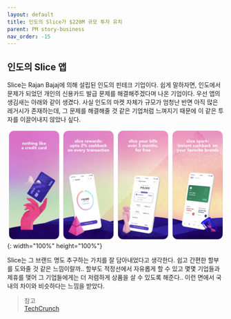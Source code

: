 ```yaml
---
layout: default
title: 인도의 Slice가 $220M 규모 투자 유치
parent: PM story-business
nav_order: -15
---
```



## 인도의 Slice 앱
Slice는 Rajan Bajaj에 의해 설립된 인도의 핀테크 기업이다. 쉽게 말하자면, 인도에서 문제가 되었던 개인의 신용카드 발급 문제를 해결해주겠다며 나온 기업이다. 우선 앱의 생김새는 아래와 같이 생겼다. 사실 인도의 마켓 자체가 규모가 엄청난 반면 아직 많은 레거시가 존재하는데, 그 문제를 해결해줄 것 같은 기업처럼 느껴지기 때문에 이 같은 투자를 이끌어내지 않았나 싶다. 

![Slice 앱의 앱스토어 이미지 스크린샷](../../assets/images/posts/Slice_appstore.png){: width="100%" height="100%"}

Slice는 그 브랜드 명도 추구하는 가치를 잘 담아내었다고 생각한다. 쉽고 간편한 할부를 도와줄 것 같은 느낌이랄까.. 할부도 적정선에서 자유롭게 할 수 있고 몇몇 기업들과 제휴를 맺어 그 기업들에게는 더 저렴하게 상품을 살 수 있도록 해준다.. 이런 면에서 국내의 차이와 비슷하다는 느낌을 받았다.


 
> 참고<br>
> [TechCrunch](https://techcrunch.com/2021/11/28/slice-220-million-fundraise-credit-card-challenger-india/?fbclid=IwAR3TiTC_5dATZzybQ4lkiMSxq67jpdV6lv37931nt3MxftHpUNOj39pyIZM)


